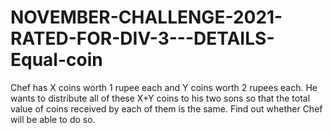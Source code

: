 # NOVEMBER-CHALLENGE-2021-RATED-FOR-DIV-3---DETAILS-Equal-coin
Chef has X coins worth 1 rupee each and Y coins worth 2 rupees each. He wants to distribute all of these X+Y coins to his two sons so that the total value of coins received by each of them is the same. Find out whether Chef will be able to do so.
